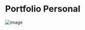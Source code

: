 # Portfolio Personal

![image](https://github.com/Miguel-ae/portfolio.dev/assets/47482720/da3b6b8a-ffad-4120-afe8-819a7f321055)
